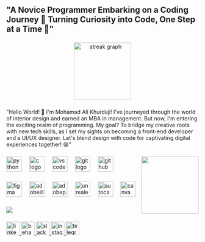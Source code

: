 <h2 align="left">"A Novice Programmer Embarking on a Coding Journey 🚀 Turning Curiosity into Code, One Step at a Time 🌱"</h2>

###

<div align="center">
  <img src="https://streak-stats.demolab.com?user=mohamadalikh96&locale=en&mode=weekly&theme=gotham&hide_border=true&border_radius=5" height="150" alt="streak graph"  />
</div>

###

<p align="left">"Hello World! 👋 I'm Mohamad Ali Khurdaji! I've journeyed through the world of interior design and earned an MBA in management. But now, I'm entering the exciting realm of programming. My goal? To bridge my creative roots with new tech skills, as I set my sights on becoming a front-end developer and a UI/UX designer. Let's blend design with code for captivating digital experiences together! 😄"</p>

###

<img align="right" height="150" src="https://media1.giphy.com/media/l0NwGpoOVLTAyUJSo/giphy.gif?cid=ecf05e47p0cywybysrbbdljsn9zsf3ygudy6s1d3qaismioj&ep=v1_gifs_search&rid=giphy.gif&ct=g"  />

###

<div align="left">
  <img src="https://cdn.jsdelivr.net/gh/devicons/devicon/icons/python/python-original.svg" height="40" alt="python logo"  />
  <img width="12" />
  <img src="https://cdn.jsdelivr.net/gh/devicons/devicon/icons/c/c-original.svg" height="40" alt="c logo"  />
  <img width="12" />
  <img src="https://cdn.simpleicons.org/visualstudiocode/007ACC" height="40" alt="vscode logo"  />
  <img width="12" />
  <img src="https://cdn.simpleicons.org/git/F05032" height="40" alt="git logo"  />
  <img width="12" />
  <img src="https://cdn.simpleicons.org/github/181717" height="40" alt="github logo"  />
</div>

###

<div align="left">
  <img src="https://cdn.jsdelivr.net/gh/devicons/devicon/icons/figma/figma-original.svg" height="40" alt="figma logo"  />
  <img width="12" />
  <img src="https://skillicons.dev/icons?i=ai" height="40" alt="adobeillustrator logo"  />
  <img width="12" />
  <img src="https://skillicons.dev/icons?i=ps" height="40" alt="adobephotoshop logo"  />
  <img width="12" />
  <img src="https://cdn.jsdelivr.net/gh/devicons/devicon/icons/unrealengine/unrealengine-original.svg" height="40" alt="unrealengine logo"  />
  <img width="12" />
  <img src="https://skillicons.dev/icons?i=autocad" height="40" alt="autocad logo"  />
  <img width="12" />
  <img src="https://cdn.simpleicons.org/canva/00C4CC" height="40" alt="canva logo"  />
</div>

###

<div align="left">
  <img src="https://profile-counter.glitch.me/mohamadalikh96/count.svg?"  />
</div>

###

<div align="left">
  <a href="https://www.linkedin.com/in/mohamadalikhurdaji/" target="_blank">
    <img src="https://img.shields.io/static/v1?message=LinkedIn&logo=linkedin&label=&color=0077B5&logoColor=white&labelColor=&style=flat" height="35" alt="linkedin logo"  />
  </a>
  <a href="https://www.behance.net/mohamadalikhurdaji" target="_blank">
    <img src="https://img.shields.io/static/v1?message=Behance&logo=behance&label=&color=1769ff&logoColor=white&labelColor=&style=flat" height="35" alt="behance logo"  />
  </a>
  <a href="https://sefactory.slack.com/team/U05DA3MEM9T" target="_blank">
    <img src="https://img.shields.io/static/v1?message=Slack&logo=slack&label=&color=4A154B&logoColor=white&labelColor=&style=flat" height="35" alt="slack logo"  />
  </a>
  <a href="https://www.instagram.com/mohamadali.khurdaji/?__coig_restricted=1" target="_blank">
    <img src="https://img.shields.io/static/v1?message=Instagram&logo=instagram&label=&color=E4405F&logoColor=white&labelColor=&style=flat" height="35" alt="instagram logo"  />
  </a>
  <a href="https://t.me/mohamadalikhurdaji" target="_blank">
    <img src="https://img.shields.io/static/v1?message=Telegram&logo=telegram&label=&color=2CA5E0&logoColor=white&labelColor=&style=flat" height="35" alt="telegram logo"  />
  </a>
</div>

###
